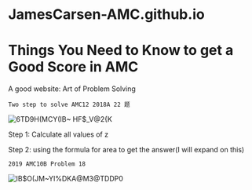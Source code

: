 # JamesCarsen-AMC.github.io

# Things You Need to Know to get a Good Score in AMC 
						
A good website: Art of Problem Solving


	Two step to solve AMC12 2018A 22 题
	
![6TD9H(MCY(IB~ HF$_V@2{K](https://user-images.githubusercontent.com/70703379/138619236-43d74856-3861-4442-b59d-7401cab4ea8b.png)
	
Step 1: Calculate all values of z
	
Step 2: using the formula for area to get the answer(I will expand on this)



	2019 AMC10B Problem 18
![IB$O(JM~YI%DKA@M3@TDDP0](https://user-images.githubusercontent.com/70703379/138622771-f6515d86-2349-47a3-b2f1-e546f21f4be7.png)
